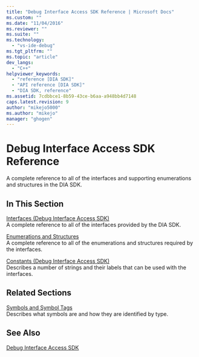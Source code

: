 ```yaml
---
title: "Debug Interface Access SDK Reference | Microsoft Docs"
ms.custom: ""
ms.date: "11/04/2016"
ms.reviewer: ""
ms.suite: ""
ms.technology: 
  - "vs-ide-debug"
ms.tgt_pltfrm: ""
ms.topic: "article"
dev_langs: 
  - "C++"
helpviewer_keywords: 
  - "reference [DIA SDK]"
  - "API reference [DIA SDK]"
  - "DIA SDK, reference"
ms.assetid: 7cdbbce1-8b59-43ce-b6aa-a948bb4d7148
caps.latest.revision: 9
author: "mikejo5000"
ms.author: "mikejo"
manager: "ghogen"
---
```

# Debug Interface Access SDK Reference
A complete reference to all of the interfaces and supporting enumerations and structures in the DIA SDK.  
  
## In This Section  
 [Interfaces (Debug Interface Access SDK)](../../debugger/debug-interface-access/interfaces-debug-interface-access-sdk.md)  
 A complete reference to all of the interfaces provided by the DIA SDK.  
  
 [Enumerations and Structures](../../debugger/debug-interface-access/enumerations-and-structures.md)  
 A complete reference to all of the enumerations and structures required by the interfaces.  
  
 [Constants (Debug Interface Access SDK)](../../debugger/debug-interface-access/constants-debug-interface-access-sdk.md)  
 Describes a number of strings and their labels that can be used with the interfaces.  
  
## Related Sections  
 [Symbols and Symbol Tags](../../debugger/debug-interface-access/symbols-and-symbol-tags.md)  
 Describes what symbols are and how they are identified by type.  
  
## See Also  
 [Debug Interface Access SDK](../../debugger/debug-interface-access/debug-interface-access-sdk.md)